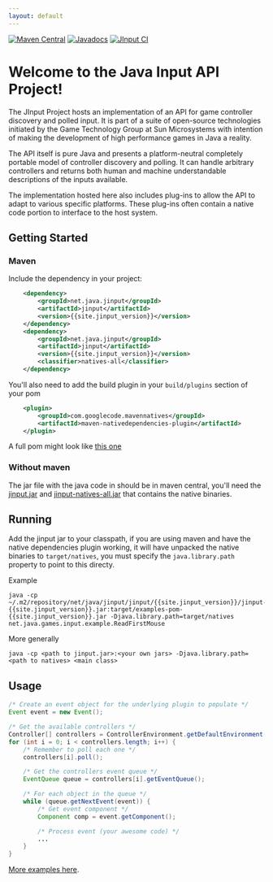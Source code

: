 ```yaml
---
layout: default
---
```

[![Maven Central](https://img.shields.io/maven-central/v/net.java.jinput/coreapi.svg)](https://maven-badges.herokuapp.com/maven-central/net.java.jinput/coreapi)
[![Javadocs](http://www.javadoc.io/badge/net.java.jinput/coreapi.svg)](http://www.javadoc.io/doc/net.java.jinput/coreapi)
[![JInput CI](https://github.com/jinput/jinput/actions/workflows/build.yml/badge.svg)](https://github.com/jinput/jinput/actions/workflows/build.yml)

# Welcome to the Java Input API Project!

<p>The JInput Project hosts an implementation of an API for game controller
discovery and polled input.  It is part of a suite of open-source technologies
initiated by the Game Technology Group at Sun Microsystems with intention of
making the development of high performance games in Java a reality.</p>
<p>The API itself is pure Java and presents a platform-neutral
completely portable model of controller discovery and polling.
It can handle arbitrary controllers and returns both human and
machine understandable descriptions of the inputs available.</p>
<p>The implementation hosted here also includes plug-ins to allow
the API to adapt to various specific platforms.  These plug-ins
often contain a native code portion to interface to the host system.
</p>

## Getting Started

### Maven

Include the dependency in your project:
```xml
    <dependency>
        <groupId>net.java.jinput</groupId>
        <artifactId>jinput</artifactId>
        <version>{{site.jinput_version}}</version>
    </dependency>
    <dependency>
        <groupId>net.java.jinput</groupId>
        <artifactId>jinput</artifactId>
        <version>{{site.jinput_version}}</version>
        <classifier>natives-all</classifier>
    </dependency>
```
You'll also need to add the build plugin in your `build/plugins` section of your pom
```xml
    <plugin>
        <groupId>com.googlecode.mavennatives</groupId>
        <artifactId>maven-nativedependencies-plugin</artifactId>
    </plugin>
```
    
A full pom might look like [this one](https://github.com/jinput/jinput/blob/master/examples/example.pom.xml)

### Without maven
The jar file with the java code in should be in maven central, you'll need the [jinput.jar](http://repo1.maven.org/maven2/net/java/jinput/jinput/{{site.jinput_version}}/jinput-{{site.jinput_version}}.jar) and [jinput-natives-all.jar](http://repo1.maven.org/maven2/net/java/jinput/jinput/{{site.jinput_version}}/jinput-{{site.jinput_version}}-natives-all.jar) that contains the native binaries.

## Running

Add the jinput jar to your classpath, if you are using maven and have the native dependencies plugin working, it will have unpacked the native binaries to `target/natives`, you must specify the `java.library.path` property to point to this directy.

Example
```
java -cp ~/.m2/repository/net/java/jinput/jinput/{{site.jinput_version}}/jinput-{{site.jinput_version}}.jar:target/examples-pom-{{site.jinput_version}}.jar -Djava.library.path=target/natives net.java.games.input.example.ReadFirstMouse
```

More generally
```
java -cp <path to jinput.jar>:<your own jars> -Djava.library.path=<path to natives> <main class>
```

## Usage

```java
/* Create an event object for the underlying plugin to populate */
Event event = new Event();

/* Get the available controllers */
Controller[] controllers = ControllerEnvironment.getDefaultEnvironment().getControllers();
for (int i = 0; i < controllers.length; i++) {
    /* Remember to poll each one */
    controllers[i].poll();

    /* Get the controllers event queue */
    EventQueue queue = controllers[i].getEventQueue();

    /* For each object in the queue */
    while (queue.getNextEvent(event)) {
        /* Get event component */
        Component comp = event.getComponent();

        /* Process event (your awesome code) */
        ...
    }
}
```

[More examples here](https://github.com/jinput/jinput/tree/master/examples/src/main/java/net/java/games/input/example).
